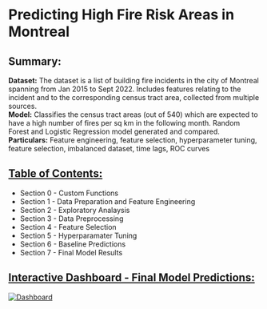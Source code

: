 # Predicting High Fire Risk Areas in Montreal

## Summary:

**Dataset:** The dataset is a list of building fire incidents in the city of Montreal spanning from Jan 2015 to Sept 2022. Includes features relating to the incident and to the corresponding census tract area, collected from multiple sources.  
**Model:** Classifies the census tract areas (out of 540) which are expected to have a high number of fires per sq km in the following month. Random Forest and Logistic Regression model generated and compared.  
**Particulars:** Feature engineering, feature selection, hyperparameter tuning, feature selection, imbalanced dataset, time lags, ROC curves

## [Table of Contents:](https://github.com/data-demirli/machine-learning/tree/main/0_Classification_(Random_Forest)/Predicting_Fires.ipynb)

* Section 0 - Custom Functions
* Section 1 - Data Preparation and Feature Engineering
* Section 2 - Exploratory Analaysis
* Section 3 - Data Preprocessing
* Section 4 - Feature Selection
* Section 5 - Hyperparamater Tuning
* Section 6 - Baseline Predictions
* Section 7 - Final Model Results

## [Interactive Dashboard - Final Model Predictions:](https://public.tableau.com/views/ModelResults-HighRiskFireAreasMontreal/Dashboard?:language=en-US&publish=yes&:display_count=n&:origin=viz_share_link)
<div class='tableauPlaceholder' id='viz1677615047607' style='position: relative'><noscript><a href='https://public.tableau.com/views/ModelResults-HighRiskFireAreasMontreal/Dashboard?:language=en-US&publish=yes&:display_count=n&:origin=viz_share_link'><img alt='Dashboard ' src='https:&#47;&#47;public.tableau.com&#47;static&#47;images&#47;Mo&#47;ModelResults-HighRiskFireAreasMontreal&#47;Dashboard&#47;1_rss.png' style='border: none' /></a></noscript><object class='tableauViz'  style='display:none;'><param name='host_url' value='https%3A%2F%2Fpublic.tableau.com%2F' /> <param name='embed_code_version' value='3' /> <param name='site_root' value='' /><param name='name' value='ModelResults-HighRiskFireAreasMontreal&#47;Dashboard' /><param name='tabs' value='no' /><param name='toolbar' value='yes' /><param name='static_image' value='https:&#47;&#47;public.tableau.com&#47;static&#47;images&#47;Mo&#47;ModelResults-HighRiskFireAreasMontreal&#47;Dashboard&#47;1.png' /> <param name='animate_transition' value='yes' /><param name='display_static_image' value='yes' /><param name='display_spinner' value='yes' /><param name='display_overlay' value='yes' /><param name='display_count' value='yes' /><param name='language' value='en-US' /><param name='filter' value='publish=yes' /></object></div>
